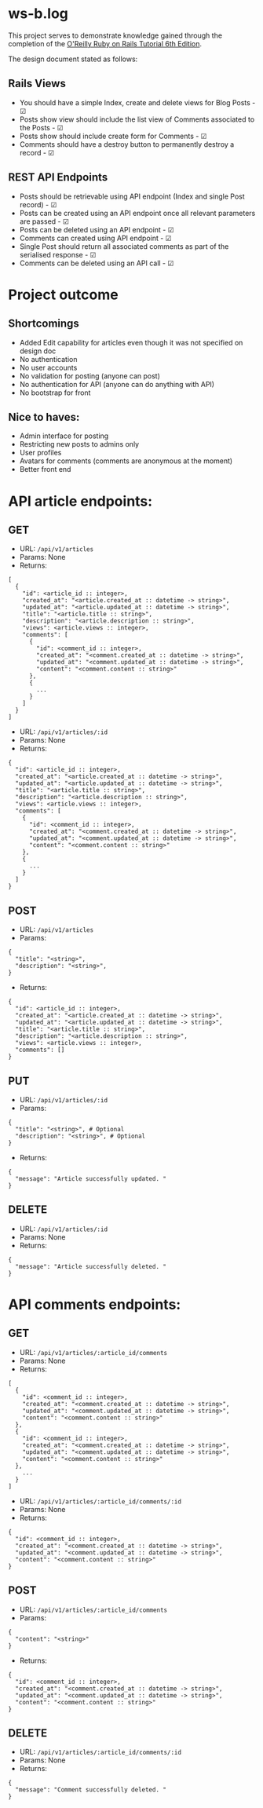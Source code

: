 # ws-b.log

This project serves to demonstrate knowledge gained through the completion of the [O'Reilly Ruby on Rails Tutorial 6th Edition](https://learning.oreilly.com/videos/ruby-on-rails/9780136733461/).

The design document stated as follows:

## Rails Views
* You should have a simple Index, create and delete views for Blog Posts - &#9745;
* Posts show view should include the list view of Comments associated to the Posts - &#9745;
* Posts show should include create form for Comments - &#9745;
* Comments should have a destroy button to permanently destroy a record - &#9745;

## REST API Endpoints
* Posts should be retrievable using API endpoint (Index and single Post record) - &#9745;
* Posts can be created using an API endpoint once all relevant parameters are
passed - &#9745;
* Posts can be deleted using an API endpoint - &#9745;
* Comments can created using API endpoint - &#9745;
* Single Post should return all associated comments as part of the serialised
response - &#9745;
* Comments can be deleted using an API call - &#9745;

# Project outcome
## Shortcomings

* Added Edit capability for articles even though it was not specified on design doc
* No authentication
* No user accounts
* No validation for posting (anyone can post)
* No authentication for API (anyone can do anything with API)
* No bootstrap for front

## Nice to haves:

* Admin interface for posting
* Restricting new posts to admins only
* User profiles
* Avatars for comments (comments are anonymous at the moment)
* Better front end

# API article endpoints:
## GET

* URL: `/api/v1/articles`
* Params: None
* Returns:
```
[
  {
    "id": <article_id :: integer>,
    "created_at": "<article.created_at :: datetime -> string>",
    "updated_at": "<article.updated_at :: datetime -> string>",
    "title": "<article.title :: string>",
    "description": "<article.description :: string>",
    "views": <article.views :: integer>,
    "comments": [
      {
        "id": <comment_id :: integer>,
        "created_at": "<comment.created_at :: datetime -> string>",
        "updated_at": "<comment.updated_at :: datetime -> string>",
        "content": "<comment.content :: string>"
      },
      {
        ...
      }
    ]
  }
]
```

* URL: `/api/v1/articles/:id`
* Params: None
* Returns:
```
{
  "id": <article_id :: integer>,
  "created_at": "<article.created_at :: datetime -> string>",
  "updated_at": "<article.updated_at :: datetime -> string>",
  "title": "<article.title :: string>",
  "description": "<article.description :: string>",
  "views": <article.views :: integer>,
  "comments": [
    {
      "id": <comment_id :: integer>,
      "created_at": "<comment.created_at :: datetime -> string>",
      "updated_at": "<comment.updated_at :: datetime -> string>",
      "content": "<comment.content :: string>"
    },
    {
      ...
    }
  ]
}
```

## POST

* URL: `/api/v1/articles`
* Params:
```
{
  "title": "<string>",
  "description": "<string>",
}
```
* Returns:
```
{
  "id": <article_id :: integer>,
  "created_at": "<article.created_at :: datetime -> string>",
  "updated_at": "<article.updated_at :: datetime -> string>",
  "title": "<article.title :: string>",
  "description": "<article.description :: string>",
  "views": <article.views :: integer>,
  "comments": []
}
```

## PUT

* URL: `/api/v1/articles/:id`
* Params:
```
{
  "title": "<string>", # Optional
  "description": "<string>", # Optional
}
```
* Returns:
```
{
  "message": "Article successfully updated. "
}
```

## DELETE

* URL: `/api/v1/articles/:id`
* Params: None
* Returns:
```
{
  "message": "Article successfully deleted. "
}
```

# API comments endpoints:

## GET

* URL: `/api/v1/articles/:article_id/comments`
* Params: None
* Returns:
```
[
  {
    "id": <comment_id :: integer>,
    "created_at": "<comment.created_at :: datetime -> string>",
    "updated_at": "<comment.updated_at :: datetime -> string>",
    "content": "<comment.content :: string>"
  },
  {
    "id": <comment_id :: integer>,
    "created_at": "<comment.created_at :: datetime -> string>",
    "updated_at": "<comment.updated_at :: datetime -> string>",
    "content": "<comment.content :: string>"
  },
    ...
  }
]
```

* URL: `/api/v1/articles/:article_id/comments/:id`
* Params: None
* Returns:
```
{
  "id": <comment_id :: integer>,
  "created_at": "<comment.created_at :: datetime -> string>",
  "updated_at": "<comment.updated_at :: datetime -> string>",
  "content": "<comment.content :: string>"
}
```

## POST

* URL: `/api/v1/articles/:article_id/comments`
* Params:
```
{
  "content": "<string>"
}
```
* Returns:
```
{
  "id": <comment_id :: integer>,
  "created_at": "<comment.created_at :: datetime -> string>",
  "updated_at": "<comment.updated_at :: datetime -> string>",
  "content": "<comment.content :: string>"
}
```

## DELETE

* URL: `/api/v1/articles/:article_id/comments/:id`
* Params: None
* Returns:
```
{
  "message": "Comment successfully deleted. "
}
```
